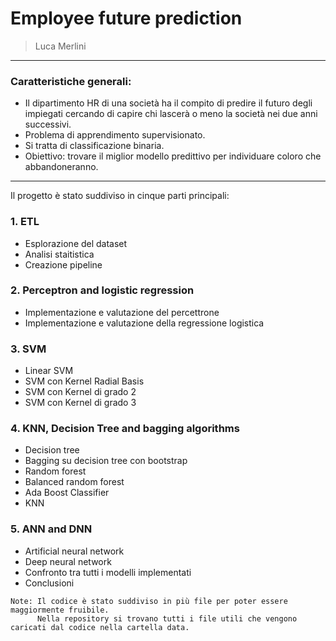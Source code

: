 # Employee future prediction
> Luca Merlini
***
### Caratteristiche generali:
  - Il dipartimento HR di una società ha il compito di predire il futuro degli impiegati cercando di capire chi lascerà o meno la società nei due anni successivi.
  - Problema di apprendimento supervisionato.
  - Si tratta di classificazione binaria.
  - Obiettivo: trovare il miglior modello predittivo per individuare coloro che abbandoneranno. 
***
Il progetto è stato suddiviso in cinque parti principali:
### 1. ETL
  - Esplorazione del dataset
  - Analisi staitistica
  - Creazione pipeline
### 2. Perceptron and logistic regression
  - Implementazione e valutazione del percettrone 
  - Implementazione e valutazione della regressione logistica
### 3. SVM
  - Linear SVM
  - SVM con Kernel Radial Basis
  - SVM con Kernel di grado 2
  - SVM con Kernel di grado 3
### 4. KNN, Decision Tree and bagging algorithms
  - Decision tree
  - Bagging su decision tree con bootstrap
  - Random forest
  - Balanced random forest
  - Ada Boost Classifier
  - KNN
### 5. ANN and DNN
  - Artificial neural network
  - Deep neural network
  - Confronto tra tutti i modelli implementati
  - Conclusioni


 ```{note}
Note: Il codice è stato suddiviso in più file per poter essere maggiormente fruibile.
       Nella repository si trovano tutti i file utili che vengono caricati dal codice nella cartella data.
```
